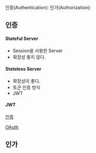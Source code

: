 인증(Authentication):
인가(Authorization):

## 인증
#### Stateful Server
- Session을 사용한 Server
- 확장성 좋지 않다.

#### Stateless Server
- 확장성이 좋다.
- 토큰 인증 방식
- JWT

#### JWT

[인증](https://www.youtube.com/watch?v=y0xMXlOAfss)

[OAuth](https://www.youtube.com/watch?v=JZgD8aPkHSc)


## 인가
